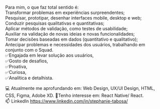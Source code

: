 Para mim, o que faz total sentido é:<br/>
Transformar problemas em experiências surpreendentes;<br/>
Pesquisar, prototipar, desenhar interfaces mobile, desktop e web;<br/>
Conduzir pesquisas qualitativas e quantitativas;<br/>
Aplicar métodos de validação, como testes de usabilidade;<br/>
Auxiliar na validação de novas ideias e novas funcionalidades;<br/>
Tomar decisões baseadas em dados (quantitativo e qualitativo);<br/>
Antecipar problemas e necessidades dos usuários, trabalhando em conjunto com o Squad.
<br/>
✅Engajada em levar solução aos usuários,<br/>
✅Gosto de desafios,<br/>
✅Proativa,<br/>
✅Curiosa,<br/>
✅Analítica e detalhista.<br/>

💻 Atualmente me aprofundando em:
Web Design, UX/UI Design, HTML, CSS, Figma, Adobe XD.
📱Tenho interesse em: React Native/ React.
<br/>
📫 LinkedIn https://www.linkedin.com/in/stephanie-tabosa/

